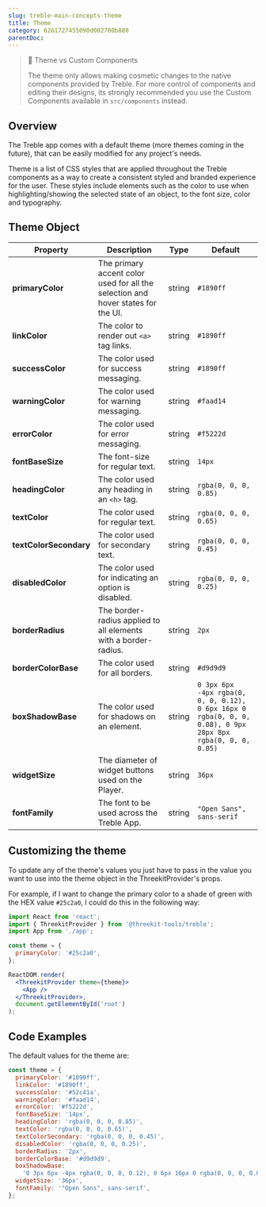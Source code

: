 ```yaml
---
slug: treble-main-concepts-theme
title: Theme
category: 6261727455090d002780b880
parentDoc:
---
```


> 🚧 Theme vs Custom Components
>
> The theme only allows making cosmetic changes to the native components provided by Treble. For more control of components and editing their designs, its strongly recommended you use the Custom Components available in `src/components` instead.

## Overview

The Treble app comes with a default theme (more themes coming in the future), that can be easily modified for any project's needs.

Theme is a list of CSS styles that are applied throughout the Treble components as a way to create a consistent styled and branded experience for the user. These styles include elements such as the color to use when highlighting/showing the selected state of an object, to the font size, color and typography.

## Theme Object

| Property               | Description                                                                      | Type   | Default                                                                                                    |
| ---------------------- | -------------------------------------------------------------------------------- | ------ | ---------------------------------------------------------------------------------------------------------- |
| **primaryColor**       | The primary accent color used for all the selection and hover states for the UI. | string | `#1890ff`                                                                                                  |
| **linkColor**          | The color to render out `<a>` tag links.                                         | string | `#1890ff`                                                                                                  |
| **successColor**       | The color used for success messaging.                                            | string | `#1890ff`                                                                                                  |
| **warningColor**       | The color used for warning messaging.                                            | string | `#faad14`                                                                                                  |
| **errorColor**         | The color used for error messaging.                                              | string | `#f5222d`                                                                                                  |
| **fontBaseSize**       | The font-size for regular text.                                                  | string | `14px`                                                                                                     |
| **headingColor**       | The color used any heading in an `<h>` tag.                                      | string | `rgba(0, 0, 0, 0.85)`                                                                                      |
| **textColor**          | The color used for regular text.                                                 | string | `rgba(0, 0, 0, 0.65)`                                                                                      |
| **textColorSecondary** | The color used for secondary text.                                               | string | `rgba(0, 0, 0, 0.45)`                                                                                      |
| **disabledColor**      | The color used for indicating an option is disabled.                             | string | `rgba(0, 0, 0, 0.25)`                                                                                      |
| **borderRadius**       | The border-radius applied to all elements with a border-radius.                  | string | `2px`                                                                                                      |
| **borderColorBase**    | The color used for all borders.                                                  | string | `#d9d9d9`                                                                                                  |
| **boxShadowBase**      | The color used for shadows on an element.                                        | string | `0 3px 6px -4px rgba(0, 0, 0, 0.12), 0 6px 16px 0 rgba(0, 0, 0, 0.08), 0 9px 28px 8px rgba(0, 0, 0, 0.05)` |
| **widgetSize**         | The diameter of widget buttons used on the Player.                               | string | `36px`                                                                                                     |
| **fontFamily**         | The font to be used across the Treble App.                                       | string | `"Open Sans", sans-serif`                                                                                  |

## Customizing the theme

To update any of the theme's values you just have to pass in the value you want to use into the theme object in the ThreekitProvider's props.

For example, if I want to change the primary color to a shade of green with the HEX value `#25c2a0`, I could do this in the following way:

```jsx
import React from 'react';
import { ThreekitProvider } from '@threekit-tools/treble';
import App from './app';

const theme = {
  primaryColor: '#25c2a0',
};

ReactDOM.render(
  <ThreekitProvider theme={theme}>
    <App />
  </ThreekitProvider>,
  document.getElementById('root')
);
```

## Code Examples

The default values for the theme are:

```js
const theme = {
  primaryColor: '#1890ff',
  linkColor: '#1890ff',
  successColor: '#52c41a',
  warningColor: '#faad14',
  errorColor: '#f5222d',
  fontBaseSize: '14px',
  headingColor: 'rgba(0, 0, 0, 0.85)',
  textColor: 'rgba(0, 0, 0, 0.65)',
  textColorSecondary: 'rgba(0, 0, 0, 0.45)',
  disabledColor: 'rgba(0, 0, 0, 0.25)',
  borderRadius: '2px',
  borderColorBase: '#d9d9d9',
  boxShadowBase:
    '0 3px 6px -4px rgba(0, 0, 0, 0.12), 0 6px 16px 0 rgba(0, 0, 0, 0.08), 0 9px 28px 8px rgba(0, 0, 0, 0.05)',
  widgetSize: '36px',
  fontFamily: '"Open Sans", sans-serif',
};
```
